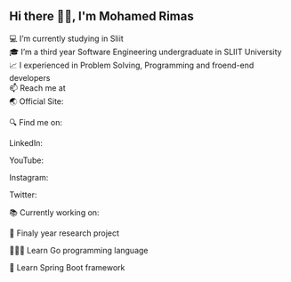 Hi there 👋🏼, I'm Mohamed Rimas
---------------------------------------------------------------------------

💻 I’m currently studying in Sliit                                                                                                                                         
🎓 I’m a third year Software Engineering undergraduate in SLIIT University                                                                                                         
📈 I experienced in Problem Solving, Programming and froend-end developers                                                                                                                    
📫 Reach me at                                                                                                                                                                     
🌏 Official Site:

🔍 Find me on:


LinkedIn:

YouTube:

Instagram:

Twitter:

📚 Currently working on:

📑 Finaly year research project

🧑🏻‍💻 Learn Go programming language

🍃 Learn Spring Boot framework
